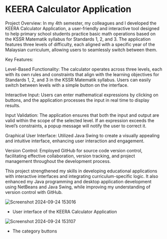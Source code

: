 # KEERA Calculator Application


Project Overview: In my 4th semester, my colleagues and I developed the KEERA Calculator Application, 
a user-friendly and interactive tool designed to help primary school students practice basic math operations based on the KSSR Matematik syllabus for Standards 1, 2, and 3.
The application features three levels of difficulty, each aligned with a specific year of the Malaysian curriculum, allowing users to seamlessly switch between them.

Key Features:

Level-Based Functionality: The calculator operates across three levels, each with its own rules and constraints that align with the learning objectives for Standards 1, 2, and 3 in the KSSR Matematik syllabus. 
Users can easily switch between levels with a simple button on the interface.

Interactive Input: Users can enter mathematical expressions by clicking on buttons, and the application processes the input in real time to display results.

Input Validation: The application ensures that both the input and output are valid within the scope of the selected level. If an expression exceeds the level’s constraints, a popup message will notify the user to correct it.

Graphical User Interface: Utilized Java Swing to create a visually appealing and intuitive interface, enhancing user interaction and engagement.

Version Control: Employed GitHub for source code version control, facilitating effective collaboration, version tracking, and project management throughout the development process.

This project strengthened my skills in developing educational applications with interactive interfaces and integrating curriculum-specific logic. 
It also enhanced my Java programming and desktop application development using NetBeans and Java Swing, while improving my understanding of version control with GitHub.


![Screenshot 2024-09-24 153016](https://github.com/user-attachments/assets/df003ee8-7c6a-4122-9cd1-2426c821ab5f)
- User interface of the KEERA Calculator Application

  
![Screenshot 2024-09-24 153107](https://github.com/user-attachments/assets/d9c0c02f-6e83-4f81-92bd-5322351a0b6d)
- The category buttons
